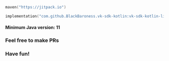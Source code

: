```kotlin
maven("https://jitpack.io")
```

```kotlin
implementation("com.github.BlackBaroness.vk-sdk-kotlin:vk-sdk-kotlin-library:VERSION")
```

#### Minimum Java version: 11

### Feel free to make PRs

### Have fun!
